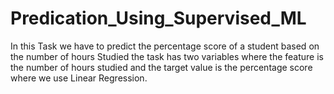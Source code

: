 # Predication_Using_Supervised_ML
In this Task we have to predict the percentage score of a student based on the number of hours Studied the task has two variables where the feature is the number of hours studied and the target value is the percentage score where we use Linear Regression.
